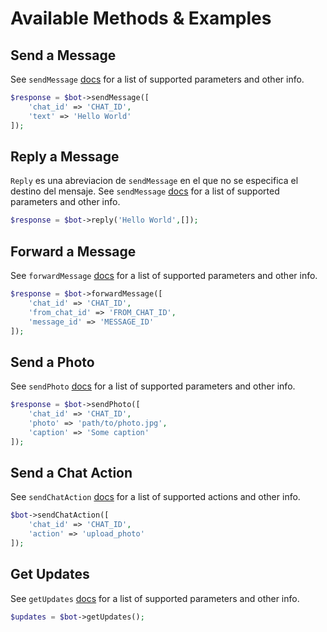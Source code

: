 # Available Methods & Examples


## Send a Message

See `sendMessage` [docs](https://core.telegram.org/bots/api#sendmessage) for a list of supported parameters and other info.

```php
$response = $bot->sendMessage([
    'chat_id' => 'CHAT_ID',
    'text' => 'Hello World'
]);
```


## Reply a Message

`Reply` es una abreviacion de `sendMessage` en el que no se especifica el destino del mensaje.
See `sendMessage` [docs](https://core.telegram.org/bots/api#sendmessage) for a list of supported parameters and other info.

```php
$response = $bot->reply('Hello World',[]);
```


## Forward a Message

See `forwardMessage` [docs](https://core.telegram.org/bots/api#forwardmessage) for a list of supported parameters and other info.

```php
$response = $bot->forwardMessage([
    'chat_id' => 'CHAT_ID',
    'from_chat_id' => 'FROM_CHAT_ID',
    'message_id' => 'MESSAGE_ID'
]);
```


## Send a Photo

See `sendPhoto` [docs](https://core.telegram.org/bots/api#sendphoto) for a list of supported parameters and other info.

```php
$response = $bot->sendPhoto([
	'chat_id' => 'CHAT_ID',
	'photo' => 'path/to/photo.jpg',
	'caption' => 'Some caption'
]);
```


## Send a Chat Action

See `sendChatAction` [docs](https://core.telegram.org/bots/api#sendchataction) for a list of supported actions and other info.

```php
$bot->sendChatAction([
	'chat_id' => 'CHAT_ID',
	'action' => 'upload_photo'
]);
```


## Get Updates

See `getUpdates` [docs](https://core.telegram.org/bots/api#getupdates) for a list of supported parameters and other info.

```php
$updates = $bot->getUpdates();
```